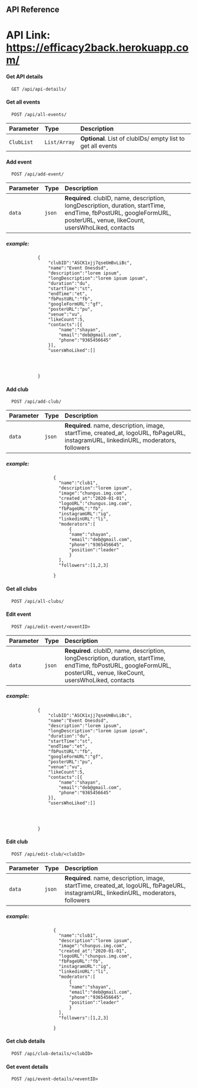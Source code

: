 
## API Reference
# API Link: https://efficacy2back.herokuapp.com/

#### Get API details

```https
  GET /api/api-details/
```


#### Get all events

```https
  POST /api/all-events/
```

| Parameter | Type     | Description                |
| :-------- | :------- | :------------------------- |
| `ClubList` | `List/Array` | **Optional**. List of clubIDs/ empty list to get all events |

#### Add event

```https
  POST /api/add-event/
```

| Parameter | Type     | Description                       |
| :-------- | :------- | :-------------------------------- |
| `data`      | `json` | **Required**. clubID, name, description, longDescription, duration, startTime, endTime, fbPostURL, googleFormURL, posterURL, venue, likeCount, usersWhoLiked, contacts  |

##### example: 
                {
                    "clubID":"ASCK1xjj7qseUmBvLiBc",
                    "name":"Event Onesdsd",
                    "description":"lorem ipsum",
                    "longDescription":"lorem ipsum ipsum",
                    "duration":"du",
                    "startTime":"st",
                    "endTime":"et",
                    "fbPostURL":"fb",
                    "googleFormURL":"gf",
                    "posterURL":"pu",
                    "venue":"vu",
                    "likeCount":5,
                    "contacts":[{
                        "name":"shayan",
                        "email":"deb@gmail.com",
                        "phone":"9365456645"
                    }],
                    "usersWhoLiked":[]
                        
                    
                    

                }


#### Add club

```https
  POST /api/add-club/
```

| Parameter | Type     | Description                       |
| :-------- | :------- | :-------------------------------- |
| `data`      | `json` | **Required**. name, description, image, startTime, created_at, logoURL, fbPageURL, instagramURL, linkedinURL, moderators, followers |


##### example:

                      {
                        "name":"club1",
                        "description":"lorem ipsum",
                        "image":"chungus.img.com",
                        "created_at":"2020-01-01",
                        "logoURL":"chungus.img.com",
                        "fbPageURL":"fb",
                        "instagramURL":"ig",
                        "linkedinURL":"li",
                        "moderators":[
                            {
                            "name":"shayan",
                            "email":"deb@gmail.com",
                            "phone":"9365456645",
                            "position":"leader"
                            }
                        ],
                        "followers":[1,2,3]

                      }


#### Get all clubs

```https
  POST /api/all-clubs/
```


#### Edit event

```https
  POST /api/edit-event/<eventID>
```

| Parameter | Type     | Description                       |
| :-------- | :------- | :-------------------------------- |
| `data`      | `json` | **Required**. clubID, name, description, longDescription, duration, startTime, endTime, fbPostURL, googleFormURL, posterURL, venue, likeCount, usersWhoLiked, contacts  |

##### example: 
                {
                    "clubID":"ASCK1xjj7qseUmBvLiBc",
                    "name":"Event Onesdsd",
                    "description":"lorem ipsum",
                    "longDescription":"lorem ipsum ipsum",
                    "duration":"du",
                    "startTime":"st",
                    "endTime":"et",
                    "fbPostURL":"fb",
                    "googleFormURL":"gf",
                    "posterURL":"pu",
                    "venue":"vu",
                    "likeCount":5,
                    "contacts":[{
                        "name":"shayan",
                        "email":"deb@gmail.com",
                        "phone":"9365456645"
                    }],
                    "usersWhoLiked":[]
                        
                    
                    

                }

#### Edit club

```https
  POST /api/edit-club/<clubID>
```

| Parameter | Type     | Description                       |
| :-------- | :------- | :-------------------------------- |
| `data`      | `json` | **Required**. name, description, image, startTime, created_at, logoURL, fbPageURL, instagramURL, linkedinURL, moderators, followers |


##### example:

                      {
                        "name":"club1",
                        "description":"lorem ipsum",
                        "image":"chungus.img.com",
                        "created_at":"2020-01-01",
                        "logoURL":"chungus.img.com",
                        "fbPageURL":"fb",
                        "instagramURL":"ig",
                        "linkedinURL":"li",
                        "moderators":[
                            {
                            "name":"shayan",
                            "email":"deb@gmail.com",
                            "phone":"9365456645",
                            "position":"leader"
                            }
                        ],
                        "followers":[1,2,3]

                      }



#### Get club details

```https
  POST /api/club-details/<clubID>
```


#### Get event details

```https
  POST /api/event-details/<eventID>
```
